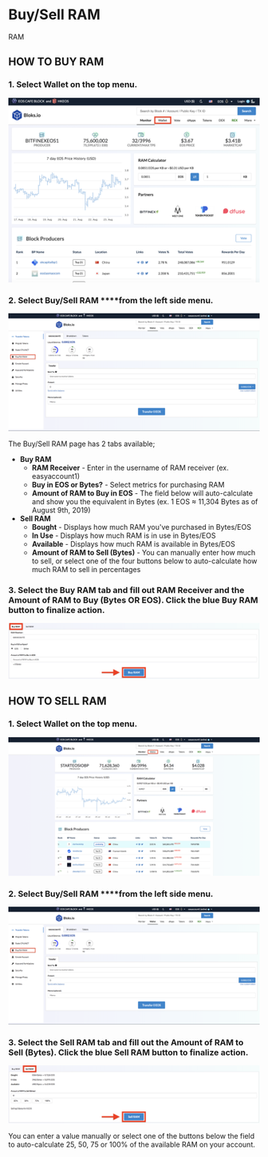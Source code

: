 # Buy/Sell RAM

RAM 

## HOW TO BUY RAM

### 1. Select **Wallet** on the top menu.

![](../.gitbook/assets/image%20%2837%29.png)

### 2. Select Buy/Sell RAM ****from the left side menu.

![](../.gitbook/assets/image%20%2888%29.png)

The Buy/Sell RAM page has 2 tabs available;

* **Buy RAM** 
  * **RAM Receiver** - Enter in the username of RAM receiver \(ex. easyaccount1\)
  * **Buy in EOS or Bytes?** - Select metrics for purchasing RAM
  * **Amount of RAM to Buy in EOS** - The field below will auto-calculate and show you the equivalent in Bytes \(ex. 1 EOS ≈ 11,304 Bytes as of August 9th, 2019\)
* **Sell RAM**
  * **Bought** - Displays how much RAM you've purchased in Bytes/EOS
  * **In Use** - Displays how much RAM is in use in Bytes/EOS
  * **Available** - Displays how much RAM is available in Bytes/EOS
  * **Amount of RAM to Sell \(Bytes\)** - You can manually enter how much to sell, or select one of the four buttons below to auto-calculate how much RAM to sell in percentages

### **3.** Select the Buy RAM tab and fill out RAM Receiver and the Amount of RAM to Buy \(Bytes OR EOS\). Click the blue Buy RAM button to finalize action.

![](../.gitbook/assets/image%20%2899%29.png)

## HOW TO SELL RAM

### 1. Select **Wallet** on the top menu.

![](../.gitbook/assets/image%20%2839%29.png)

### 2. Select Buy/Sell RAM ****from the left side menu.

![](../.gitbook/assets/image%20%2888%29.png)

### 3. Select the Sell RAM tab and fill out the Amount of RAM to Sell \(Bytes\). Click the blue Sell RAM button to finalize action.

![](../.gitbook/assets/image%20%28134%29.png)

You can enter a value manually or select one of the buttons below the field to auto-calculate 25, 50, 75 or 100% of the available RAM on your account.



